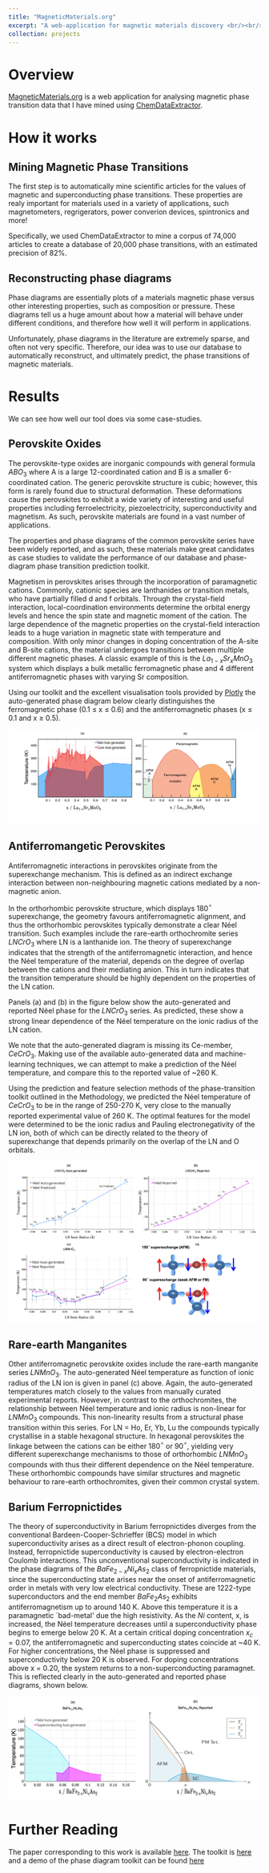```yaml
---
title: "MagneticMaterials.org"
excerpt: "A web-application for magnetic materials discovery <br/><br/><img src='/images/MLogo.png' width='150'>"
collection: projects
---
```


# Overview
[MagneticMaterials.org](http://magneticmaterials.org) is a web application for analysing magnetic phase transition data that I have mined using [ChemDataExtractor](cde.md).


# How it works
## Mining Magnetic Phase Transitions
The first step is to automatically mine scientific articles for the values of magnetic and superconducting phase transitions. These properties are realy important for materials used in a variety of applications, such magnetometers, regrigerators, power converion devices, spintronics and more!

Specifically, we used ChemDataExtractor to mine a corpus of 74,000 articles to create a database of 20,000 phase transitions, with an estimated precision of 82%.

## Reconstructing phase diagrams
Phase diagrams are essentially plots of a materials magnetic phase versus other interesting properties, such as composition or pressure. These diagrams tell us a huge amount about how a material will behave under different conditions, and therefore how well it will perform in applications.

Unfortunately, phase diagrams in the literature are extremely sparse, and often not very specific. Therefore, our idea was to use our database to automatically reconstruct, and ultimately predict, the phase transitions of magnetic materials.

# Results
We can see how well our tool does via some case-studies.
## Perovskite Oxides
The perovskite-type oxides are inorganic compounds with general formula $ABO_3$ where  A is a large 12-coordinated cation and B is a smaller 6-coordinated cation.
The generic perovskite structure is cubic; however, this form is rarely found due to structural deformation. These deformations cause the perovskites to exhibit a wide variety of interesting and useful properties including ferroelectricity, piezoelectricity, superconductivity and magnetism. As such, perovskite materials are found in a vast number of applications.

The properties and phase diagrams of the common perovskite series have been widely reported, and as such, these materials make great candidates as case studies to validate the performance of our database and phase-diagram phase transition prediction toolkit.

Magnetism in perovskites arises through the incorporation of paramagnetic cations. Commonly, cationic species are lanthanides or transition metals, who have partially filled d and f orbitals. Through the crystal-field interaction, local-coordination environments determine the orbital energy levels and hence the spin state and magnetic moment of the cation. The large dependence of the magnetic properties on the crystal-field interaction leads to a huge variation in magnetic state with temperature and composition. With only minor changes in doping concentration of the A-site and B-site cations, the material undergoes transitions between multiple different magnetic phases. A classic example of this is the $La_{1-x}Sr_xMnO_3$ system which displays a bulk metallic ferromagnetic phase and 4 different antiferromagnetic phases with varying Sr composition.

Using our toolkit and the excellent visualisation tools provided by [Plotly](https://Plot.ly) the auto-generated phase diagram below clearly distinguishes the ferromagnetic phase (0.1 ≤ x ≤ 0.6) and the antiferromagnetic phases (x ≤ 0.1 and x ≥ 0.5).

![LSMO](/images/lsmo.png)

## Antiferromangetic Perovskites

Antiferromagnetic interactions in perovskites originate from the superexchange mechanism. This is defined as an indirect exchange interaction between non-neighbouring magnetic cations mediated by a non-magnetic anion.

In the orthorhombic perovskite structure, which displays 180$^\circ$ superexchange, the geometry favours antiferromagnetic alignment, and thus the orthorhombic perovskites typically demonstrate a clear Néel transition. Such examples include the rare-earth orthochromite series $LNCrO_3$
where LN is a lanthanide ion. The theory of superexchange indicates that the strength of the antiferromagnetic interaction, and hence the Néel temperature of the material, depends on the degree of overlap between the cations and their mediating anion. This in turn indicates that the transition temperature should be highly dependent on the properties of the LN
 cation.

Panels (a) and (b) in the figure below show the auto-generated and reported Néel phase for the $LNCrO_3$ series. As predicted, these show a strong linear dependence of the Néel temperature on the ionic radius of the LN cation.

We note that the auto-generated diagram is missing its Ce-member, $CeCrO_3$. Making use of the available auto-generated data and machine-learning techniques, we can attempt to make a prediction of the Néel temperature, and compare this to the reported value of ~260 K.

Using the prediction and feature selection methods of the phase-transition toolkit outlined in the Methodology, we predicted the Néel temperature of $CeCrO_3$ to be in the range of 250-270 K, very close to the manually reported experimental value of 260 K. The optimal features for the model were determined to be the ionic radius and Pauling electronegativity of the LN ion, both of which can be directly related to the theory of superexchange that depends primarily on the overlap of the LN and O orbitals.

![antiferro](/images/fig_3.png)

## Rare-earth Manganites

Other antiferromagnetic perovskite oxides include the rare-earth manganite series 
$LNMnO_3$. The auto-generated Néel temperature as function of ionic radius of the LN ion is given in panel (c) above. Again, the auto-generated temperatures match closely to the values from manually curated experimental reports. However, in contrast to the orthochromites, the relationship between Néel temperature and ionic radius is non-linear for $LNMnO_3$ compounds. This non-linearity results from a structural phase transition within this series. For LN = Ho, Er, Yb, Lu the compounds typically crystallise in a stable hexagonal structure. In hexagonal perovskites the linkage between the cations can be either 180$^\circ$ or 90$^\circ$, yielding very different superexchange mechanisms to those of orthorhombic $LNMnO_3$ compounds with 
thus their different dependence on the Néel temperature. These orthorhombic compounds have similar structures and magnetic behaviour to rare-earth orthochromites, given their common crystal system.

## Barium Ferropnictides

The theory of superconductivity in Barium ferropnictides diverges from the conventional Bardeen-Cooper-Schrieffer (BCS) model in which superconductivity arises as a direct result of electron-phonon coupling. Instead, ferropnictide superconductivity is caused by electron-electron Coulomb interactions. This unconventional superconductivity is indicated in the phase diagrams of the $BaFe_{2-x}Ni_xAs_2$ class of ferropnictide materials, since the superconducting state arises near the onset of antiferromagnetic order in metals with very low electrical conductivity.
These are 1222-type superconductors and the end member $BaFe_2As_2$ exhibits antiferromagnetism up to around 140 K. Above this temperature it is a paramagnetic `bad-metal' due the high resistivity. As the $Ni$ content, x, is increased, the Néel temperature decreases until a superconductivity phase begins to emerge below 20 K. At a certain critical doping concentration $x_c = 0.07$, the antiferromagnetic and superconducting states coincide at ~40 K. For higher concentrations, the Néel phase is suppressed and superconductivity below 20 K is observed. For doping concentrations above x = 0.20, the system returns to a non-superconducting paramagnet. This is reflected clearly in the auto-generated and reported phase diagrams, shown below.

![Barium](/images/fig_5.png)

# Further Reading
The paper corresponding to this work is available [here](https://pubs.acs.org/doi/10.1021/acs.jcim.0c00464). The toolkit is [here](http://magneticmaterials.org/analysis/) and a demo of the phase diagram toolkit can be found [here](http://magneticmaterials.org/demo/)


